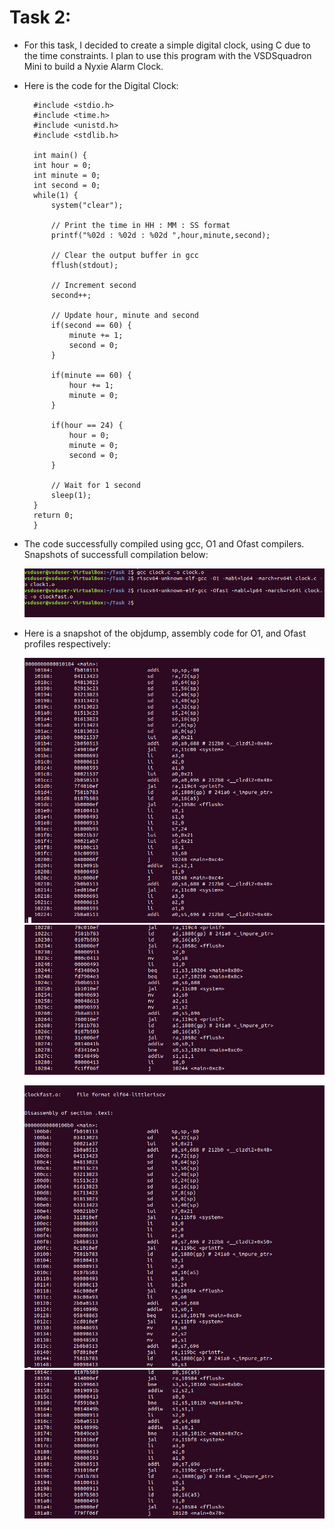 # Task 2:

- For this task, I decided to create a simple digital clock, using C due to the time constraints. I plan to use this program with the VSDSquadron Mini to build a Nyxie Alarm Clock.

- Here is the code for the Digital Clock:

        #include <stdio.h>
        #include <time.h>
        #include <unistd.h>
        #include <stdlib.h>

        int main() {
        int hour = 0;
        int minute = 0;
        int second = 0;
        while(1) {
            system("clear"); 
            
            // Print the time in HH : MM : SS format
            printf("%02d : %02d : %02d ",hour,minute,second);
            
            // Clear the output buffer in gcc
            fflush(stdout);
            
            // Increment second
            second++;

            // Update hour, minute and second
            if(second == 60) {
                minute += 1;
                second = 0;
            }
            
            if(minute == 60) {
                hour += 1;
                minute = 0;
            }
            
            if(hour == 24) {
                hour = 0;
                minute = 0;
                second = 0;
            }

            // Wait for 1 second
            sleep(1);  
        }
        return 0;
        }

- The code successfully compiled using gcc, O1 and Ofast compilers. Snapshots of successfull compilation below:

    ![Proof of successful compilation](image.png)

- Here is a snapshot of the objdump, assembly code for O1, and Ofast profiles respectively:

    ![O1 - 1](image-1.png)
    ![O1 - 2](image-2.png)

    ![Ofast - 1](image-3.png)
    ![Ofast - 2](image-4.png)
